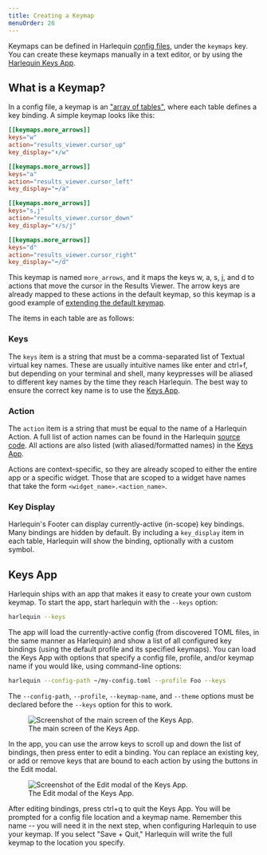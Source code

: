 ```yaml
---
title: Creating a Keymap
menuOrder: 26
---
```


<script>
    import Key from "$lib/components/key.svelte"
    import Tip from "$lib/components/tip.svelte"
    import keys_app from "$lib/assets/docs/keys-app.png"
    import keys_app_edit from "$lib/assets/docs/keys-app-edit.png"
</script>

Keymaps can be defined in Harlequin [config files](../config-file), under the `keymaps` key. You can create these keymaps manually in a text editor, or by using the [Harlequin Keys App](#keys-app).

## What is a Keymap?

In a config file, a keymap is an ["array of tables"](https://toml.io/en/v1.0.0#array-of-tables), where each table defines a key binding. A simple keymap looks like this:

```toml
[[keymaps.more_arrows]]
keys="w"
action="results_viewer.cursor_up"
key_display="⬆/w"

[[keymaps.more_arrows]]
keys="a"
action="results_viewer.cursor_left"
key_display="⬅/a"

[[keymaps.more_arrows]]
keys="s,j"
action="results_viewer.cursor_down"
key_display="⬇/s/j"

[[keymaps.more_arrows]]
keys="d"
action="results_viewer.cursor_right"
key_display="➡/d"
```

This keymap is named `more_arrows`, and it maps the keys <Key>w</Key>, <Key>a</Key>, <Key>s</Key>, <Key>j</Key>, and <Key>d</Key> to actions that move the cursor in the Results Viewer. The arrow keys are already mapped to these actions in the default keymap, so this keymap is a good example of [extending the default keymap](usage#extending-a-keymap).

The items in each table are as follows:

### Keys

The `keys` item is a string that must be a comma-separated list of Textual virtual key names. These are usually intuitive names like <Key>enter</Key> and <Key>ctrl+f</Key>, but depending on your terminal and shell, many keypresses will be aliased to different key names by the time they reach Harlequin. The best way to ensure the correct key name is to use the [Keys App](#keys-app).

### Action

The `action` item is a string that must be equal to the name of a Harlequin Action. A full list of action names can be found in the Harlequin [source code](https://github.com/tconbeer/harlequin/blob/main/src/harlequin/actions.py). All actions are also listed (with aliased/formatted names) in the [Keys App](#keys-app).

Actions are context-specific, so they are already scoped to either the entire app or a specific widget. Those that are scoped to a widget have names that take the form `<widget_name>.<action_name>`.

### Key Display

Harlequin's Footer can display currently-active (in-scope) key bindings. Many bindings are hidden by default. By including a `key_display` item in each table, Harlequin will show the binding, optionally with a custom symbol.

## Keys App

Harlequin ships with an app that makes it easy to create your own custom keymap. To start the app, start harlequin with the `--keys` option:

```bash
harlequin --keys
```

The app will load the currently-active config (from discovered TOML files, in the same manner as Harlequin) and show a list of all configured key bindings (using the default profile and its specified keymaps). You can load the Keys App with options that specify a config file, profile, and/or keymap name if you would like, using command-line options:

```bash
harlequin --config-path ~/my-config.toml --profile Foo --keys
```

<Tip>The <code class="text-xs">--config-path</code>, <code class="text-xs">--profile</code>, <code class="text-xs">--keymap-name</code>, and <code class="text-xs">--theme</code> options must be declared <span class="font-bold">before</span> the <code class="text-xs">--keys</code> option for this to work.</Tip>

<div class="flex flex-wrap justify-center py-2">
    <figure>
        <img src={keys_app} alt="Screenshot of the main screen of the Keys App."  class="h-auto w-full max-h-80">
        <figcaption class="text-center text-sm text-purple font-bold">The main screen of the Keys App.</figcaption>
    </figure>
</div>

In the app, you can use the arrow keys to scroll up and down the list of bindings, then press <Key>enter</Key> to edit a binding. You can replace an existing key, or add or remove keys that are bound to each action by using the buttons in the Edit modal.

<div class="flex flex-wrap justify-center py-2">
    <figure>
        <img src={keys_app_edit} alt="Screenshot of the Edit modal of the Keys App."  class="h-auto w-full max-h-80">
        <figcaption class="text-center text-sm text-purple font-bold">The Edit modal of the Keys App.</figcaption>
    </figure>
</div>

After editing bindings, press <Key>ctrl+q</Key> to quit the Keys App. You will be prompted for a config file location and a keymap name. Remember this name -- you will need it in the next step, when configuring Harlequin to use your keymap. If you select "Save + Quit," Harlequin will write the full keymap to the location you specify.
